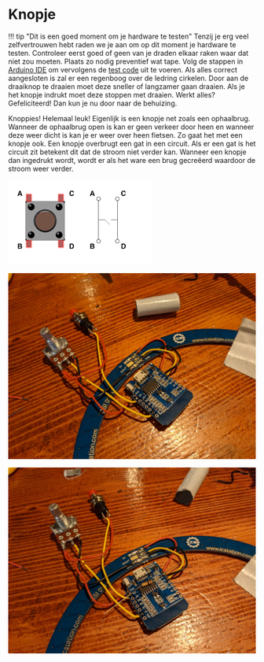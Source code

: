 # Knopje
!!! tip "Dit is een goed moment om je hardware te testen"
    Tenzij je erg veel zelfvertrouwen hebt raden we je aan om op dit moment je hardware te testen. Controleer eerst goed of geen van je draden elkaar raken waar dat niet zou moeten. Plaats zo nodig preventief wat tape. Volg de stappen in [Arduino IDE](../software]) om vervolgens de [test code](../software/#test-code) uit te voeren. Als alles correct aangesloten is zal er een regenboog over de ledring cirkelen. Door aan de draaiknop te draaien moet deze sneller of langzamer gaan draaien. Als je het knopje indrukt moet deze stoppen met draaien. Werkt alles? Gefeliciteerd! Dan kun je nu door naar de behuizing.
    
 Knoppies! Helemaal leuk! Eigenlijk is een knopje net zoals een ophaalbrug. Wanneer de ophaalbrug open is kan er geen verkeer door heen en wanneer deze weer dicht is kan je er weer over heen fietsen. Zo gaat het met een knopje ook. 
Een knopje overbrugt een gat in een circuit. Als er een gat is het circuit zit betekent dit dat de stroom niet verder kan. Wanneer een knopje dan ingedrukt wordt, wordt er als het ware een brug gecreëerd waardoor de stroom weer verder.
    
![Knopje](../assets/images/Button.png)
    
![Knopje aansluiting op esp](../assets/images/hardware-potentiometer.jpg)

![Pull-down resistor aansluiting op esp](../assets/images/hardware-knopje.jpg)



